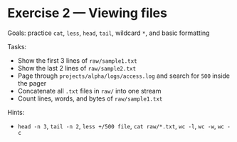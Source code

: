 # Exercise 2 — Viewing files

Goals: practice `cat`, `less`, `head`, `tail`, wildcard `*`, and basic formatting

Tasks:
- Show the first 3 lines of `raw/sample1.txt`
- Show the last 2 lines of `raw/sample2.txt`
- Page through `projects/alpha/logs/access.log` and search for `500` inside the pager
- Concatenate all `.txt` files in `raw/` into one stream
- Count lines, words, and bytes of `raw/sample1.txt`

Hints:
- `head -n 3`, `tail -n 2`, `less +/500 file`, `cat raw/*.txt`, `wc -l`, `wc -w`, `wc -c`
